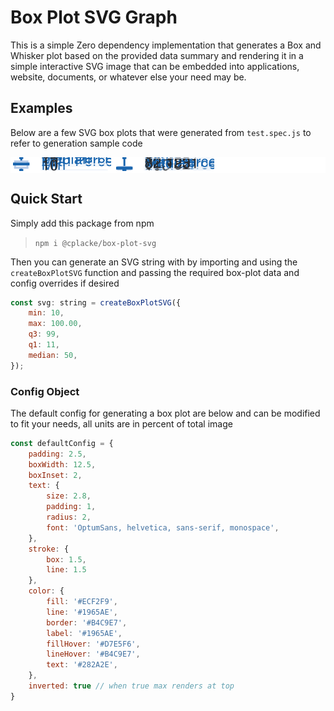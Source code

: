 # Box Plot SVG Graph
This is a simple Zero dependency implementation that generates a Box and Whisker plot based on the provided data summary and rendering it in a simple interactive SVG image that can be embedded into applications, website, documents, or whatever else your need may be.

## Examples
Below are a few SVG box plots that were generated from `test.spec.js` to refer to generation sample code

<div style="background-color: #fff;">
    <img src="./samples/box-plot-example.svg">
    <img src="./samples/box-plot-test-scores.svg">
</div>


## Quick Start

Simply add this package from npm 

> `npm i @cplacke/box-plot-svg`

Then you can generate an SVG string with by importing and using the `createBoxPlotSVG` function and passing the required box-plot data and config overrides if desired

```js
const svg: string = createBoxPlotSVG({
    min: 10,
    max: 100.00,
    q3: 99,
    q1: 11,
    median: 50,
});
```

### Config Object
The default config for generating a box plot are below and can be modified to fit your needs, all units are in percent of total image

```js
const defaultConfig = {
    padding: 2.5,
    boxWidth: 12.5,
    boxInset: 2,
    text: {
        size: 2.8,
        padding: 1,
        radius: 2,
        font: 'OptumSans, helvetica, sans-serif, monospace',
    },
    stroke: {
        box: 1.5,
        line: 1.5
    },
    color: {
        fill: '#ECF2F9',
        line: '#1965AE',
        border: '#B4C9E7',
        label: '#1965AE',
        fillHover: '#D7E5F6',
        lineHover: '#B4C9E7',
        text: '#282A2E',
    },
    inverted: true // when true max renders at top
}
```